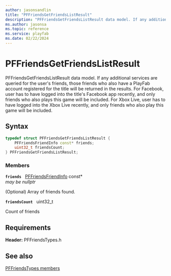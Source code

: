 ```yaml
---
author: jasonsandlin
title: "PFFriendsGetFriendsListResult"
description: "PFFriendsGetFriendsListResult data model. If any additional services are queried for the user's friends, those friends who also have a PlayFab account registered for the title will be returned in the results. For Facebook, user has to have logged into the title's Facebook app recently, and only friends who also plays this game will be included. For Xbox Live, user has to have logged into the Xbox Live recently, and only friends who also play this game will be included."
ms.author: jasonsa
ms.topic: reference
ms.service: playfab
ms.date: 02/22/2024
---
```


# PFFriendsGetFriendsListResult  

PFFriendsGetFriendsListResult data model. If any additional services are queried for the user's friends, those friends who also have a PlayFab account registered for the title will be returned in the results. For Facebook, user has to have logged into the title's Facebook app recently, and only friends who also plays this game will be included. For Xbox Live, user has to have logged into the Xbox Live recently, and only friends who also play this game will be included.  

## Syntax  
  
```cpp
typedef struct PFFriendsGetFriendsListResult {  
    PFFriendsFriendInfo const* friends;  
    uint32_t friendsCount;  
} PFFriendsGetFriendsListResult;  
```
  
### Members  
  
**`friends`** &nbsp; [PFFriendsFriendInfo](pffriendsfriendinfo.md) const*  
*may be nullptr*  
  
(Optional) Array of friends found.
  
**`friendsCount`** &nbsp; uint32_t  
  
Count of friends
  
  
## Requirements  
  
**Header:** PFFriendsTypes.h
  
## See also  
[PFFriendsTypes members](../pffriendstypes_members.md)  

  
  
